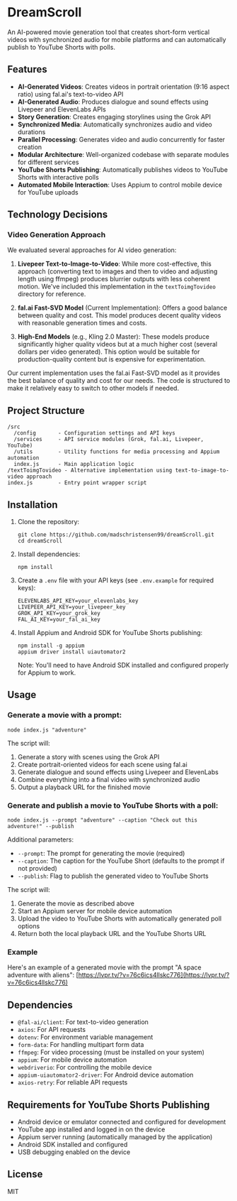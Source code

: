 # DreamScroll

An AI-powered movie generation tool that creates short-form vertical videos with synchronized audio for mobile platforms and can automatically publish to YouTube Shorts with polls.

## Features

- **AI-Generated Videos**: Creates videos in portrait orientation (9:16 aspect ratio) using fal.ai's text-to-video API
- **AI-Generated Audio**: Produces dialogue and sound effects using Livepeer and ElevenLabs APIs
- **Story Generation**: Creates engaging storylines using the Grok API
- **Synchronized Media**: Automatically synchronizes audio and video durations
- **Parallel Processing**: Generates video and audio concurrently for faster creation
- **Modular Architecture**: Well-organized codebase with separate modules for different services
- **YouTube Shorts Publishing**: Automatically publishes videos to YouTube Shorts with interactive polls
- **Automated Mobile Interaction**: Uses Appium to control mobile device for YouTube uploads

## Technology Decisions

### Video Generation Approach

We evaluated several approaches for AI video generation:

1. **Livepeer Text-to-Image-to-Video**: While more cost-effective, this approach (converting text to images and then to video and adjusting length using ffmpeg) produces blurrier outputs with less coherent motion. We've included this implementation in the `textToimgTovideo` directory for reference.

2. **fal.ai Fast-SVD Model** (Current Implementation): Offers a good balance between quality and cost. This model produces decent quality videos with reasonable generation times and costs.

3. **High-End Models** (e.g., Kling 2.0 Master): These models produce significantly higher quality videos but at a much higher cost (several dollars per video generated). This option would be suitable for production-quality content but is expensive for experimentation.

Our current implementation uses the fal.ai Fast-SVD model as it provides the best balance of quality and cost for our needs. The code is structured to make it relatively easy to switch to other models if needed.

## Project Structure

```
/src
  /config       - Configuration settings and API keys
  /services     - API service modules (Grok, fal.ai, Livepeer, YouTube)
  /utils        - Utility functions for media processing and Appium automation
  index.js      - Main application logic
/textToimgTovideo - Alternative implementation using text-to-image-to-video approach
index.js        - Entry point wrapper script
```

## Installation

1. Clone the repository:
   ```
   git clone https://github.com/madschristensen99/dreamScroll.git
   cd dreamScroll
   ```

2. Install dependencies:
   ```
   npm install
   ```

3. Create a `.env` file with your API keys (see `.env.example` for required keys):
   ```
   ELEVENLABS_API_KEY=your_elevenlabs_key
   LIVEPEER_API_KEY=your_livepeer_key
   GROK_API_KEY=your_grok_key
   FAL_AI_KEY=your_fal_ai_key
   ```

4. Install Appium and Android SDK for YouTube Shorts publishing:
   ```
   npm install -g appium
   appium driver install uiautomator2
   ```
   
   Note: You'll need to have Android SDK installed and configured properly for Appium to work.

## Usage

### Generate a movie with a prompt:

```
node index.js "adventure"
```

The script will:
1. Generate a story with scenes using the Grok API
2. Create portrait-oriented videos for each scene using fal.ai
3. Generate dialogue and sound effects using Livepeer and ElevenLabs
4. Combine everything into a final video with synchronized audio
5. Output a playback URL for the finished movie

### Generate and publish a movie to YouTube Shorts with a poll:

```
node index.js --prompt "adventure" --caption "Check out this adventure!" --publish
```

Additional parameters:
- `--prompt`: The prompt for generating the movie (required)
- `--caption`: The caption for the YouTube Short (defaults to the prompt if not provided)
- `--publish`: Flag to publish the generated video to YouTube Shorts

The script will:
1. Generate the movie as described above
2. Start an Appium server for mobile device automation
3. Upload the video to YouTube Shorts with automatically generated poll options
4. Return both the local playback URL and the YouTube Shorts URL

### Example

Here's an example of a generated movie with the prompt "A space adventure with aliens":
[https://lvpr.tv/?v=76c6ics4llskc776](https://lvpr.tv/?v=76c6ics4llskc776)

## Dependencies

- `@fal-ai/client`: For text-to-video generation
- `axios`: For API requests
- `dotenv`: For environment variable management
- `form-data`: For handling multipart form data
- `ffmpeg`: For video processing (must be installed on your system)
- `appium`: For mobile device automation
- `webdriverio`: For controlling the mobile device
- `appium-uiautomator2-driver`: For Android device automation
- `axios-retry`: For reliable API requests

## Requirements for YouTube Shorts Publishing

- Android device or emulator connected and configured for development
- YouTube app installed and logged in on the device
- Appium server running (automatically managed by the application)
- Android SDK installed and configured
- USB debugging enabled on the device

## License

MIT
